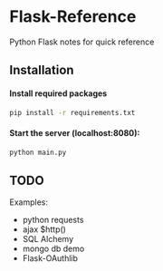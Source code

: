 # Flask-Reference
Python Flask notes for quick reference

## Installation

#### Install required packages
```sh
pip install -r requirements.txt
```

#### Start the server (localhost:8080):
```sh
python main.py
```
## TODO
Examples:
* python requests
* ajax $http()
* SQL Alchemy
* mongo db demo
* Flask-OAuthlib